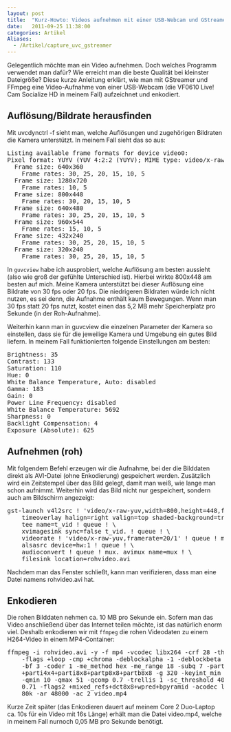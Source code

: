 ```yaml
---
layout: post
title:  "Kurz-Howto: Videos aufnehmen mit einer USB-Webcam und GStreamer"
date:   2011-09-25 11:38:00
categories: Artikel
Aliases:
  - /Artikel/capture_uvc_gstreamer
---
```




<p>
Gelegentlich möchte man ein Video aufnehmen. Doch welches Programm verwendet
man dafür? Wie erreicht man die beste Qualität bei kleinster Dateigröße? Diese
kurze Anleitung erklärt, wie man mit GStreamer und FFmpeg eine Video-Aufnahme
von einer USB-Webcam (die VF0610 Live! Cam Socialize HD in meinem Fall)
aufzeichnet und enkodiert.
</p>

<h2>Auflösung/Bildrate herausfinden</h2>

<p>
Mit uvcdynctrl -f sieht man, welche Auflösungen und zugehörigen Bildraten die
Kamera unterstützt. In meinem Fall sieht das so aus:
</p>

<pre>
Listing available frame formats for device video0:
Pixel format: YUYV (YUV 4:2:2 (YUYV); MIME type: video/x-raw-yuv)
  Frame size: 640x360
    Frame rates: 30, 25, 20, 15, 10, 5
  Frame size: 1280x720
    Frame rates: 10, 5
  Frame size: 800x448
    Frame rates: 30, 20, 15, 10, 5
  Frame size: 640x480
    Frame rates: 30, 25, 20, 15, 10, 5
  Frame size: 960x544
    Frame rates: 15, 10, 5
  Frame size: 432x240
    Frame rates: 30, 25, 20, 15, 10, 5
  Frame size: 320x240
    Frame rates: 30, 25, 20, 15, 10, 5
</pre>

<p>
In <code>guvcview</code> habe ich ausprobiert, welche Auflösung am besten aussieht
(also wie groß der gefühlte Unterschied ist). Hierbei wirkte 800x448 am besten
auf mich. Meine Kamera unterstützt bei dieser Auflösung eine Bildrate von 30
fps oder 20 fps. Die niedrigeren Bildraten würde ich nicht nutzen, es sei denn,
die Aufnahme enthält kaum Bewegungen. Wenn man 30 fps statt 20 fps nutzt,
kostet einen das 5,2 MB mehr Speicherplatz pro Sekunde (in der Roh-Aufnahme).
</p>

<p>
Weiterhin kann man in guvcview die einzelnen Parameter der Kamera so
einstellen, dass sie für die jeweilige Kamera und Umgebung ein gutes Bild
liefern. In meinem Fall funktionierten folgende Einstellungen am besten:
</p>

<pre>
Brightness: 35
Contrast: 133
Saturation: 110
Hue: 0
White Balance Temperature, Auto: disabled
Gamma: 183
Gain: 0
Power Line Frequency: disabled
White Balance Temperature: 5692
Sharpness: 0
Backlight Compensation: 4
Exposure (Absolute): 625
</pre>

<h2>Aufnehmen (roh)</h2>

<p>
Mit folgendem Befehl erzeugen wir die Aufnahme, bei der die Bilddaten direkt
als AVI-Datei (ohne Enkodierung) gespeichert werden. Zusätzlich wird ein
Zeitstempel über das Bild gelegt, damit man weiß, wie lange man schon aufnimmt.
Weiterhin wird das Bild nicht nur gespeichert, sondern auch am Bildschirm
angezeigt:
</p>

<pre>
gst-launch v4l2src ! 'video/x-raw-yuv,width=800,height=448,framerate=20/1' ! \
    timeoverlay halign=right valign=top shaded-background=true ! \
    tee name=t_vid ! queue ! \
    xvimagesink sync=false t_vid. ! queue ! \
    videorate ! 'video/x-raw-yuv,framerate=20/1' ! queue ! mux. \
    alsasrc device=hw:1 ! queue ! \
    audioconvert ! queue ! mux. avimux name=mux ! \
    filesink location=rohvideo.avi
</pre>

<p>
Nachdem man das Fenster schließt, kann man verifizieren, dass man eine Datei
namens rohvideo.avi hat.
</p>

<h2>Enkodieren</h2>

<p>
Die rohen Bilddaten nehmen ca. 10 MB pro Sekunde ein. Sofern man das Video
anschließend über das Internet teilen möchte, ist das natürlich enorm viel.
Deshalb enkodieren wir mit <code>ffmpeg</code> die rohen Videodaten zu einem
H264-Video in einem MP4-Container:
</p>

<pre>
ffmpeg -i rohvideo.avi -y -f mp4 -vcodec libx264 -crf 28 -threads 0 \
    -flags +loop -cmp +chroma -deblockalpha -1 -deblockbeta -1 -refs 3 \
    -bf 3 -coder 1 -me_method hex -me_range 18 -subq 7 -partitions \
    +parti4x4+parti8x8+partp8x8+partb8x8 -g 320 -keyint_min 25 -level 41 \
    -qmin 10 -qmax 51 -qcomp 0.7 -trellis 1 -sc_threshold 40 -i_qfactor \
    0.71 -flags2 +mixed_refs+dct8x8+wpred+bpyramid -acodec libfaac -ab \
    80k -ar 48000 -ac 2 video.mp4
</pre>

<p>
Kurze Zeit später (das Enkodieren dauert auf meinem Core 2 Duo-Laptop ca. 10s
für ein Video mit 16s Länge) erhält man die Datei video.mp4, welche in meinem
Fall nurnoch 0,05 MB pro Sekunde benötigt.
</p>
